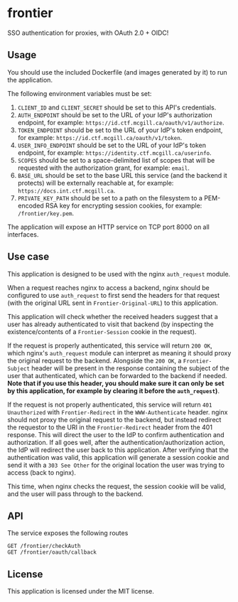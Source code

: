 # frontier

SSO authentication for proxies, with OAuth 2.0 + OIDC! 

## Usage

You should use the included Dockerfile (and images generated by it) to run the application.

The following environment variables must be set:
1. `CLIENT_ID` and `CLIENT_SECRET` should be set to this API's credentials.
1. `AUTH_ENDPOINT` should be set to the URL of your IdP's authorization endpoint, for example: `https://id.ctf.mcgill.ca/oauth/v1/authorize`.
1. `TOKEN_ENDPOINT` should be set to the URL of your IdP's token endpoint, for example: `https://id.ctf.mcgill.ca/oauth/v1/token`.
1. `USER_INFO_ENDPOINT` should be set to the URL of your IdP's token endpoint, for example: `https://identity.ctf.mcgill.ca/userinfo`.
1. `SCOPES` should be set to a space-delimited list of scopes that will be requested with the authorization grant, for example: `email`.
1. `BASE_URL` should be set to the base URL this service (and the backend it protects) will be externally reachable at, for example: `https://docs.int.ctf.mcgill.ca`. 
1. `PRIVATE_KEY_PATH` should be set to a path on the filesystem to a PEM-encoded RSA key for encrypting session cookies, for example: `/frontier/key.pem`. 

The application will expose an HTTP service on TCP port 8000 on all interfaces.

## Use case

This application is designed to be used with the nginx `auth_request` module.

When a request reaches nginx to access a backend, nginx should be configured to use `auth_request` to first send the headers for that request (with the original URL sent in `Frontier-Original-URL`) to this application.

This application will check whether the received headers suggest that a user has already authenticated to visit that backend (by inspecting the existence/contents of a `Frontier-Session` cookie in the request). 

If the request is properly authenticated, this service will return `200 OK`, which nginx's `auth_request` module can interpret as meaning it should proxy the original request to the backend. Alongside the `200 OK`, a `Frontier-Subject` header will be present in the response containing the subject of the user that authenticated, which can be forwarded to the backend if needed. **Note that if you use this header, you should make sure it can only be set by this application, for example by clearing it before the `auth_request`)**.

If the request is not properly authenticated, this service will return `401 Unauthorized` with `Frontier-Redirect` in the `WWW-Authenticate` header. nginx should not proxy the original request to the backend, but instead redirect the requestor to the URI in the `Frontier-Redirect` header from the 401 response. 
This will direct the user to the IdP to confirm authentication and authorization. If all goes well, after the authentication/authorization action, the IdP will redirect the user back to this application. After verifying that the authentication was valid, this application will generate a session cookie and send it with a `303 See Other` for the original location the user was trying to access (back to nginx).

This time, when nginx checks the request, the session cookie will be valid, and the user will pass through to the backend.

## API

The service exposes the following routes

```
GET /frontier/checkAuth
GET /frontier/oauth/callback
```

## License

This application is licensed under the MIT license.
